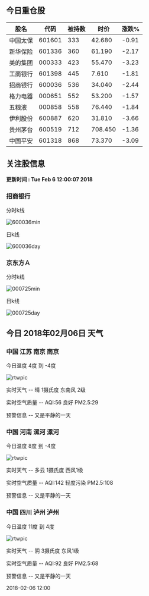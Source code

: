 
## 今日重仓股 

|股名|代码|被持数|时价|涨跌%|
|---|---|---|---|---|
|中国太保|601601|333|42.680|-0.91|
|新华保险|601336|360|61.190|-2.17|
|美的集团|000333|423|55.470|-3.23|
|工商银行|601398|445|7.610|-1.81|
|招商银行|600036|536|34.040|-2.44|
|格力电器|000651|552|53.200|-1.57|
|五粮液|000858|558|76.440|-1.84|
|伊利股份|600887|620|31.810|-3.66|
|贵州茅台|600519|712|708.450|-1.36|
|中国平安|601318|868|73.370|-3.09|

## 关注股信息
**更新时间 : Tue Feb  6 12:00:07 2018**
### 招商银行 
分时k线

![600036min](http://image.sinajs.cn/newchart/min/n/sh600036.gif)

日k线

![600036day](http://image.sinajs.cn/newchart/daily/n/sh600036.gif)

### 京东方Ａ 
分时k线

![000725min](http://image.sinajs.cn/newchart/min/n/sz000725.gif)

日k线

![000725day](http://image.sinajs.cn/newchart/daily/n/sz000725.gif)
## 今日 2018年02月06日 天气
### 中国 江苏 南京 南京

今日温度 4度 到 -4度

![rtwpic](http://app1.showapi.com/weather/icon/day/00.png)

实时天气 -- 晴 1摄氏度 东南风 2级

实时空气质量 -- AQI:56 良好 PM2.5:29

预警信息 -- 又是平静的一天
    
### 中国 河南 漯河 漯河

今日温度 8度 到 -4度

![rtwpic](http://app1.showapi.com/weather/icon/day/01.png)

实时天气 -- 多云 1摄氏度 西风1级

实时空气质量 -- AQI:142 轻度污染 PM2.5:108

预警信息 -- 又是平静的一天
    
### 中国 四川 泸州 泸州

今日温度 11度 到 4度

![rtwpic](http://app1.showapi.com/weather/icon/day/02.png)

实时天气 -- 阴 3摄氏度 东风1级

实时空气质量 -- AQI:92 良好 PM2.5:68

预警信息 -- 又是平静的一天
    
2018-02-06 12:00